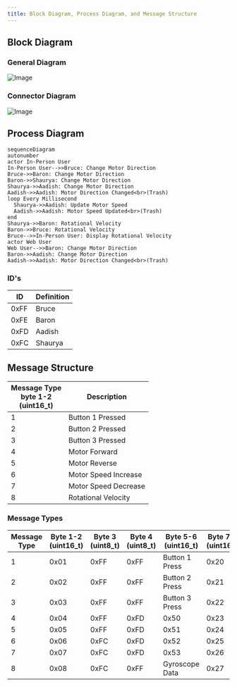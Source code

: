 ```yaml
---
title: Block Diagram, Process Diagram, and Message Structure
---
```


## Block Diagram

### General Diagram

![Image](https://github.com/user-attachments/assets/50ad889c-ce0d-45a1-9792-29d9226b6554)

### Connector Diagram

![Image](https://github.com/user-attachments/assets/9c36d203-0d05-4a19-b39d-eb0a5c103938)

## Process Diagram

``` mermaid
sequenceDiagram
autonumber
actor In-Person User
In-Person User-->>Bruce: Change Motor Direction
Bruce->>Baron: Change Motor Direction
Baron->>Shaurya: Change Motor Direction
Shaurya->>Aadish: Change Motor Direction
Aadish->>Aadish: Motor Direction Changed<br>(Trash)
loop Every Millisecond
  Shaurya->>Aadish: Update Motor Speed
  Aadish->>Aadish: Motor Speed Updated<br>(Trash)
end
Shaurya->>Baron: Rotational Velocity
Baron->>Bruce: Rotational Velocity
Bruce-->>In-Person User: Display Rotational Velocity
actor Web User
Web User-->>Baron: Change Motor Direction
Baron->>Aadish: Change Motor Direction
Aadish->>Aadish: Motor Direction Changed<br>(Trash)
```

### ID's

| ID | Definition |
|---|---|
| 0xFF | Bruce |
| 0xFE | Baron |
| 0xFD | Aadish |
| 0xFC | Shaurya |

## Message Structure

| Message Type<br>byte 1-2<br>(uint16_t) | Description |
|---|---|
| 1 | Button 1 Pressed |
| 2 | Button 2 Pressed |
| 3 | Button 3 Pressed |
| 4 | Motor Forward |
| 5 | Motor Reverse |
| 6 | Motor Speed Increase |
| 7 | Motor Speed Decrease |
| 8 | Rotational Velocity |

### Message Types

| Message Type | Byte 1-2<br>(uint16_t) | Byte 3<br>(uint8_t) | Byte 4<br>(uint8_t) | Byte 5-6<br>(uint16_t) | Byte 7-8<br>(uint16_t) |
|---|---|---|---|---|---|
| 1 | 0x01 | 0xFF | 0xFF | Button 1 Press | 0x20 |
| 2 | 0x02 | 0xFF | 0xFF | Button 2 Press | 0x21 |
| 3 | 0x03 | 0xFF | 0xFF | Button 3 Press | 0x22 |
| 4 | 0x04 | 0xFF | 0xFD | 0x50 | 0x23 |
| 5 | 0x05 | 0xFF | 0xFD | 0x51 | 0x24 |
| 6 | 0x06 | 0xFC | 0xFD | 0x52 | 0x25 |
| 7 | 0x07 | 0xFC | 0xFD | 0x53 | 0x26 |
| 8 | 0x08 | 0xFC | 0xFF | Gyroscope Data | 0x27 |
